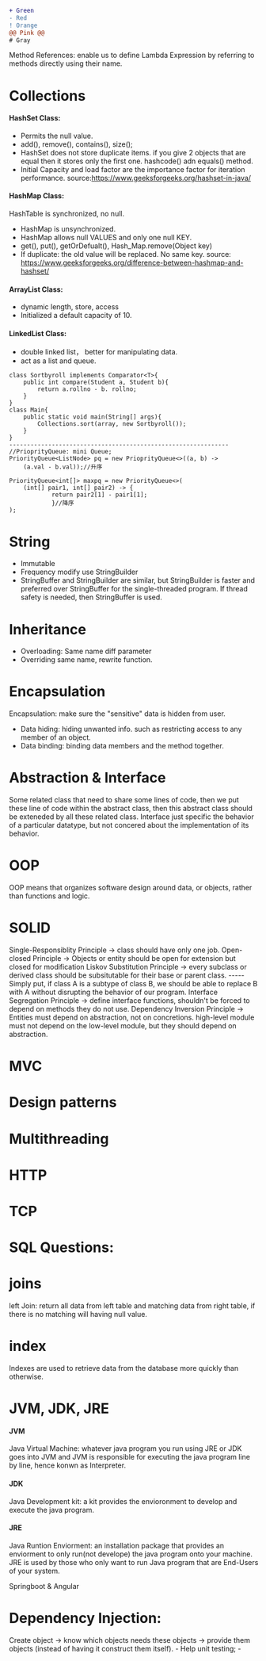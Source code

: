 ```diff
+ Green
- Red
! Orange
@@ Pink @@
# Gray
```

Method References: enable us to define Lambda Expression by referring to methods directly using their name.
<h1>Collections</h1>
<h4> HashSet Class:</h4>

- Permits the null value.
- add(), remove(), contains(), size();
- HashSet does not store duplicate items. if you give 2 objects that are equal then it stores only the first one. hashcode() adn equals() method.
- Initial Capacity and load factor are the importance factor for iteration performance.
source:https://www.geeksforgeeks.org/hashset-in-java/

<h4>HashMap Class:</h4>

HashTable is synchronized, no null.
- HashMap is unsynchronized.
- HashMap allows null VALUES and only one null KEY. 
- get(), put(), getOrDefualt(), Hash_Map.remove(Object key)
- If duplicate: the old value will be replaced. No same key. 
source: https://www.geeksforgeeks.org/difference-between-hashmap-and-hashset/

<h4> ArrayList Class:</h4>

- dynamic length, store, access
- Initialized a default capacity of 10.

<h4> LinkedList Class:</h4>

- double linked list， better for manipulating data. 
- act as a list and queue.

```
class Sortbyroll implements Comparator<T>{
    public int compare(Student a, Student b){
        return a.rollno - b. rollno;
    }
}
class Main{
    public static void main(String[] args){
        Collections.sort(array, new Sortbyroll());  
    }
}
--------------------------------------------------------------
//PrioprityQueue: mini Queue;
PriorityQueue<ListNode> pq = new PrioprityQueue<>((a, b) ->
    (a.val - b.val));//升序

PriorityQueue<int[]> maxpq = new PriorityQueue<>(
    (int[] pair1, int[] pair2) -> { 
            return pair2[1] - pair1[1];
            }//降序
);
```
<h1>String</h1>

- Immutable
- Frequency modify use StringBuilder
- StringBuffer and StringBuilder are similar, but StringBuilder is faster and preferred over StringBuffer for the single-threaded program. If thread safety is needed, then StringBuffer is used.
    

<h1>Inheritance</h1>

- Overloading: Same name diff parameter
- Overriding same name, rewrite function.

<h1>Encapsulation</h1>
Encapsulation: make sure the "sensitive" data is hidden from user.
    
- Data hiding: hiding unwanted info. such as restricting access to any member of an object.
- Data binding: binding data members and the method together.

<h1>Abstraction & Interface</h1>
Some related class that need to share some lines of code, then we put these line of code within the abstract class, then this abstract class should be exteneded by all these related class.
Interface just specific the behavior of a particular datatype, but not concered about the implementation of its behavior.

<h1>OOP</h1>
OOP means that organizes software design around data, or objects, rather than functions and logic.

<h1>SOLID</h1>
Single-Responsiblity Principle -> class should have only one job.
Open-closed Principle -> Objects or entity should be open for extension but closed for modification
Liskov Substitution Principle -> every subclass or derived class should be subsitutable for their base or parent class. -----Simply put, if class A is a subtype of class B, we should be able to replace B with A without disrupting the behavior of our program.
Interface Segregation Principle ->  define interface functions, shouldn't be forced to depend on methods they do not use.
Dependency Inversion Principle -> Entities must depend on abstraction, not on concretions. high-level module must not depend on the low-level module, but they should depend on abstraction. 

<h1>MVC</h1>

<h1>Design patterns</h1>

<h1>Multithreading</h1>

<h1>HTTP</h1>

<h1>TCP</h1>

<h1>SQL Questions:</h1>
<h1>joins</h1>
left Join: return all data from left table and matching data from right table, if there is no matching will having null value.

<h1>index</h1>
Indexes are used to retrieve data from the database more quickly than otherwise.

<h1>JVM, JDK, JRE</h1>
<h4>JVM</h4>
Java Virtual Machine: whatever java program you run using JRE or JDK goes into JVM and JVM is responsible for executing the java program line by line, hence konwn as Interpreter.
<h4>JDK</h4>
Java Development kit: a kit provides the envioronment to develop and execute the java program.
<h4>JRE</h4>
Java Runtion Enviorment: an installation package that provides an enviorment to only run(not develope) the java program onto your machine. JRE is used by those who only want to run Java program that are End-Users of your system.



Springboot & Angular
<h1>Dependency Injection:</h1>
Create object -> know which objects needs these objects -> provide them objects (instead of having it construct them itself).
    - Help unit testing;
    - 

